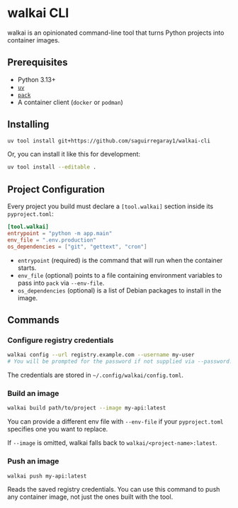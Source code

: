 # walkai CLI

walkai is an opinionated command-line tool that turns Python projects into container images.

## Prerequisites

- Python 3.13+
- [`uv`](https://docs.astral.sh/uv/)
- [`pack`](https://buildpacks.io/docs/tools/pack/)
- A container client (`docker` or `podman`)

## Installing

```bash
uv tool install git+https://github.com/saguirregaray1/walkai-cli
```


Or, you can install it like this for development:
```bash
uv tool install --editable .
```

## Project Configuration

Every project you build must declare a `[tool.walkai]` section inside its `pyproject.toml`:

```toml
[tool.walkai]
entrypoint = "python -m app.main"
env_file = ".env.production"
os_dependencies = ["git", "gettext", "cron"]
```

- `entrypoint` (required) is the command that will run when the container starts.
- `env_file` (optional) points to a file containing environment variables to pass into `pack` via `--env-file`.
- `os_dependencies` (optional) is a list of Debian packages to install in the image.

## Commands

### Configure registry credentials

```bash
walkai config --url registry.example.com --username my-user
# You will be prompted for the password if not supplied via --password.
```

The credentials are stored in `~/.config/walkai/config.toml`.

### Build an image

```bash
walkai build path/to/project --image my-api:latest
```


You can provide a different env file with `--env-file` if your `pyproject.toml` specifies one you want to replace.

If `--image` is omitted, walkai falls back to `walkai/<project-name>:latest`.

### Push an image

```bash
walkai push my-api:latest
```

Reads the saved registry credentials.
You can use this command to push any container image, not just the ones built with the tool.

